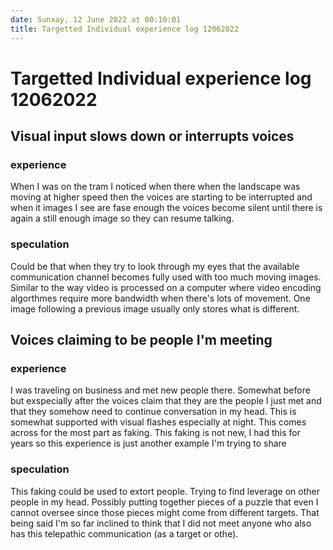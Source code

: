 ```yaml
---
date: Sunxay, 12 June 2022 at 00:10:01
title: Targetted Individual experience log 12062022
---
```



# Targetted Individual experience log 12062022

## Visual input slows down or interrupts voices

### experience
When I was on the tram I noticed when there when the landscape was moving at higher speed then the voices are starting to be interrupted and when it images I see are fase enough the voices become silent until there is again a still enough image so they can resume talking.

### speculation
Could be that when they try to look through my eyes that the available communication channel becomes fully used with too much moving images. Similar to the way video is processed on a computer where video encoding algorthmes require more bandwidth when there's lots of movement. One image following a previous image usually only stores what is different.

## Voices claiming to be people I'm meeting

### experience
I was traveling on business and met new people there. Somewhat before but exspecially after the voices claim that they are the people I just met and that they somehow need to continue conversation in my head. This is somewhat supported with visual flashes especially at night. This comes across for the most part as faking.  This faking is not new, I had this for years so this experience is just another example I'm trying to share

### speculation
This faking could be used to extort people. Trying to find leverage on other people in my head. Possibly putting together pieces of a puzzle that even I cannot oversee since those pieces might come from different targets. That being said I'm so far inclined to think that I did not meet anyone who also has this telepathic communication (as a target or othe).
